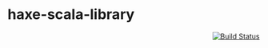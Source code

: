 haxe-scala-library
==================

<div align="right"><a href="https://travis-ci.org/qifun/haxe-scala-library"><img alt="Build Status" src="https://travis-ci.org/qifun/haxe-scala-library.png?branch=master"/></a></div>

